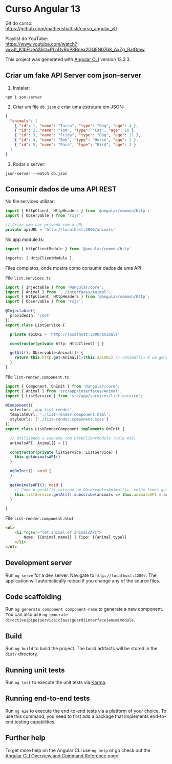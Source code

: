 # Curso Angular 13

Git do curso:  
https://github.com/matheusbattisti/curso_angular_yt/

Playlist do YouTube:  
https://www.youtube.com/watch?v=vJt_K1bFUeA&list=PLnDvRpP8Bnex2GQEN0768_AxZg_RaIGmw

This project was generated with [Angular CLI](https://github.com/angular/angular-cli) version 13.3.3.

## Criar um fake API Server com json-server

01. Instalar:
```
npm i son-server
```
02. Criar um file `db.json` e criar uma estrutura em JSON:
```json
{
  "animals": [
    { "id": 1, "name": "Turca", "type": "Dog", "age": 4 },
    { "id": 2, "name": "Tom", "type": "Cat", "age": 10 },
    { "id": 3, "name": "Frida", "type": "Dog", "age": 11 },
    { "id": 4, "name": "Bob", "type": "Horse", "age": 2 },
    { "id": 5, "name": "Paco", "type": "Bird", "age": 1 }
  ]
}
```
03. Rodar o server:
```
json-server --watch db.json
```
## Consumir dados de uma API REST

No file services utilizar:
```ts
import { HttpClient, HttpHeaders } from '@angular/common/http';
import { Observable } from 'rxjs';

// Criar uma car privada com a URL
private apiURL = 'http://localhost:3000/animals'
```

No app.module.ts:
```ts
import { HttpClientModule } from '@angular/common/http'

imports: [ HttpClientModule ],
```

Files completos, onde mostra como consumir dados de uma API

File `list.services.ts`
```ts
import { Injectable } from '@angular/core';
import { Animal } from '../interfaces/Animal';
import { HttpClient, HttpHeaders } from '@angular/common/http';
import { Observable } from 'rxjs';

@Injectable({
  providedIn: 'root'
})
export class ListService {

  private apiURL = 'http://localhost:3000/animals'

  constructor(private http: HttpClient) { }

  getAll(): Observable<Animal[]> {
    return this.http.get<Animal[]>(this.apiURL) // <Animal[]> é um generic necessário, que é um padrão do Angular
  }
}
```

File `list-render.component.ts`
```ts
import { Component, OnInit } from '@angular/core';
import { Animal } from 'src/app/interfaces/Animal';
import { ListService } from 'src/app/services/list.service';

@Component({
  selector: 'app-list-render',
  templateUrl: './list-render.component.html',
  styleUrls: ['./list-render.component.scss']
})
export class ListRenderComponent implements OnInit {

  // Utilizando o esquema com HttpClientModule (aula #18)
  animalsAPI: Animal[] = []

  constructor(private listService: ListService) { 
    this.getAnimalsAPI()
  }

  ngOnInit(): void {
  }

  getAnimalsAPI(): void {
    // Como o getAll() retorna um Observable<Animal[]>, então temos que ter um subscribe.
    this.listService.getAll().subscribe(animals => this.animalsAPI = animals)
  }

}
```

File `list-render.component.html`
```html
<ul>
    <li *ngFor="let animal of animalsAPI">
        Nome: {{animal.name}} | Tipo: {{animal.type}}
    </li>
</ul>
```

## Development server

Run `ng serve` for a dev server. Navigate to `http://localhost:4200/`. The application will automatically reload if you change any of the source files.

## Code scaffolding

Run `ng generate component component-name` to generate a new component. You can also use `ng generate directive|pipe|service|class|guard|interface|enum|module`.

## Build

Run `ng build` to build the project. The build artifacts will be stored in the `dist/` directory.

## Running unit tests

Run `ng test` to execute the unit tests via [Karma](https://karma-runner.github.io).

## Running end-to-end tests

Run `ng e2e` to execute the end-to-end tests via a platform of your choice. To use this command, you need to first add a package that implements end-to-end testing capabilities.

## Further help

To get more help on the Angular CLI use `ng help` or go check out the [Angular CLI Overview and Command Reference](https://angular.io/cli) page.

